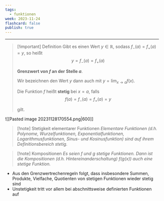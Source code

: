 ```yaml
---
tags:
  - funktionen
week: 2023-11-24
flashcard: false
publish: true
---
```

***

> [!important] Definition
> Gibt es einen Wert $y \in \mathbb{R}$, sodass $f_{-}(a)=f_{+}(a)=y$, so heißt
> $$
> y=f_{-}(a)=f_{+}(a)
> $$
> 
> **Grenzwert von $f$ an der Stelle $a$**.
> 
> Wir bezeichnen den Wert $y$ dann auch mit $y=\lim _{x \rightarrow a} f(x)$.
> 
> Die Funktion $f$ heißt **stetig** bei $x=a$, falls
> $$
> f(a)=f_{-}(a)=f_{+}(a)=y
> $$
> 
> gilt.

![[Pasted image 20231128170554.png|600]]

> [!note] Stetigkeit elementarer Funktionen
> *Elementare Funktionen (d.h. Polynome, Wurzelfunktionen, Exponentialfunktionen, Logarithmusfunktionen, Sinus- und Kosinusfunktion) sind auf ihrem Definitionsbereich stetig.*

> [!note] Kompositionen
> *Es seien $f$ und $g$ stetige Funktionen. Dann ist die Kompositionen (d.h. Hintereinanderschaltung) $f(g(x))$ auch eine stetige Funktion.*

- Aus den Grenzwertrechenregeln folgt, dass insbesondere Summen, Produkte, Vielfache, Quotienten von stetigen Funktionen wieder stetig sind
- Unstetigkeit tritt vor allem bei abschnittsweise definierten Funktionen auf